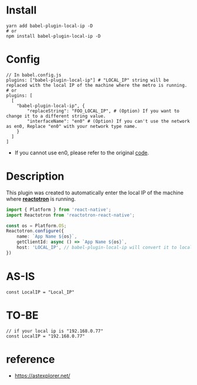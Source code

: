 # Install
```shell
yarn add babel-plugin-local-ip -D
# or
npm install babel-plugin-local-ip -D
```
# Config
```shell
// In babel.config.js
plugins: ["babel-plugin-local-ip"] # "LOCAL_IP" string will be replaced with the local IP of the machine where the metro is running.
# or
plugins: [
  [
    "babel-plugin-local-ip", {
        "replaceString": "FOO_LOCAL_IP", # (Option) If you want to change it to a different string value.
        "interfaceName": "en0" # (Option) If you can't use the network as en0, Replace "en0" with your network type name.
    }
  ]
]
```
- If you cannot use en0, please refer to the original [code](https://github.com/WayneKim92/babel-plugin-local-ip/blob/main/plugin/local-ip.js).

# Description
This plugin was created to automatically enter the local IP of the machine where **[reactotron](https://github.com/infinitered/reactotron)** is running.

```typescript
import { Platform } from 'react-native';
import Reactotron from 'reactotron-react-native';

const os = Platform.OS;
Reactotron.configure({
    name: `App Name ${os}`,
    getClientId: async () => `App Name ${os}`,
    host: 'LOCAL_IP', // babel-plugin-local-ip will convert it to local IP on the machine your metro is running on.
})
```


# AS-IS
```
const LocalIP = "Local_IP"
```

# TO-BE
```
// if your local ip is "192.168.0.77"
const LocalIP = "192.168.0.77"
```

# reference
- https://astexplorer.net/

